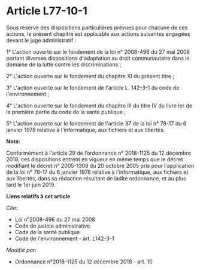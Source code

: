 # Article L77-10-1

Sous réserve des dispositions particulières prévues pour chacune de ces actions, le présent chapitre est applicable aux
actions suivantes engagées devant le juge administratif :

1° L'action ouverte sur le fondement de la loi n° 2008-496 du 27 mai 2008 portant diverses dispositions d'adaptation au droit
communautaire dans le domaine de la lutte contre les discriminations ;

2° L'action ouverte sur le fondement du chapitre XI du présent titre ;

3° L'action ouverte sur le fondement de l'article L. 142-3-1 du code de l'environnement ;

4° L'action ouverte sur le fondement du chapitre III du titre IV du livre Ier de la première partie du code de la santé
publique ;

5° L'action ouverte sur le fondement de l'article 37 de la loi n° 78-17 du 6 janvier 1978 relative à l'informatique, aux
fichiers et aux libertés.

**Nota:**

Conformément à l'article 29 de l’ordonnance n° 2018-1125 du 12 décembre 2018, ces dispositions entrent en vigueur en même
temps que le décret modifiant le décret n° 2005-1309 du 20 octobre 2005 pris pour l'application de la loi n° 78-17 du 6
janvier 1978 relative à l'informatique, aux fichiers et aux libertés, dans sa rédaction résultant de ladite ordonnance, et au
plus tard le 1er juin 2019.

**Liens relatifs à cet article**

_Cite_:

  - Loi n°2008-496 du 27 mai 2008
  - Code de justice administrative
  - Code de la santé publique
  - Code de l'environnement - art. L142-3-1

_Modifié par_:

  - Ordonnance n°2018-1125 du 12 décembre 2018 - art. 10
